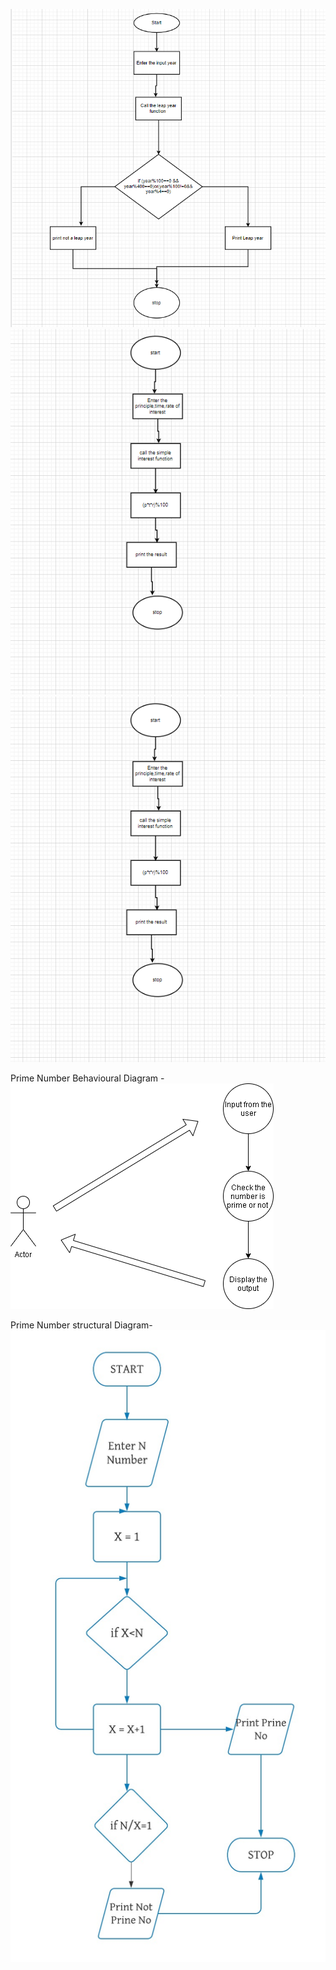 ![](https://github.com/99003539/Calculator/blob/main/Architecture/Behavioural_diagram/leap%20year.PNG)
![](https://github.com/99003539/Calculator/blob/main/Architecture/Behavioural_diagram/interest.PNG)
![](https://github.com/99003539/Calculator/blob/main/Architecture/Behavioural_diagram/interest.PNG)

Prime Number Behavioural Diagram  -
![](https://github.com/99003539/Calculator/blob/main/Architecture/Behavioural_diagram/primeb.png)


Prime Number structural Diagram-
![](https://github.com/99003539/Calculator/blob/main/Architecture/structural_diagram/prime.png)

